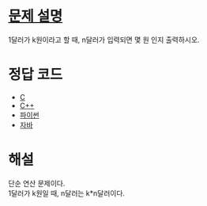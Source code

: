 # [문제 설명](https://codeup.kr/problem.php?id=2802)
1달러가 k원이라고 할 때, n달러가 입력되면 몇 원 인지 출력하시오.



# 정답 코드
- [C](code/p2802.c)
- [C++](code/p2802.cpp)
- [파이썬](code/p2802.py)
- [자바](code/p2802.java)



# 해설
단순 연산 문제이다.<br>
1달러가 k원일 때, n달러는 k*n달러이다.